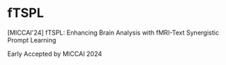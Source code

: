 # fTSPL
[MICCAI'24] fTSPL: Enhancing Brain Analysis with fMRI-Text Synergistic Prompt Learning

Early Accepted by MICCAI 2024 
